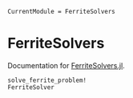 ```@meta
CurrentModule = FerriteSolvers
```

# FerriteSolvers
Documentation for [FerriteSolvers.jl](https://github.com/KnutAM/FerriteSolvers.jl).


```@docs
solve_ferrite_problem!
FerriteSolver
```

